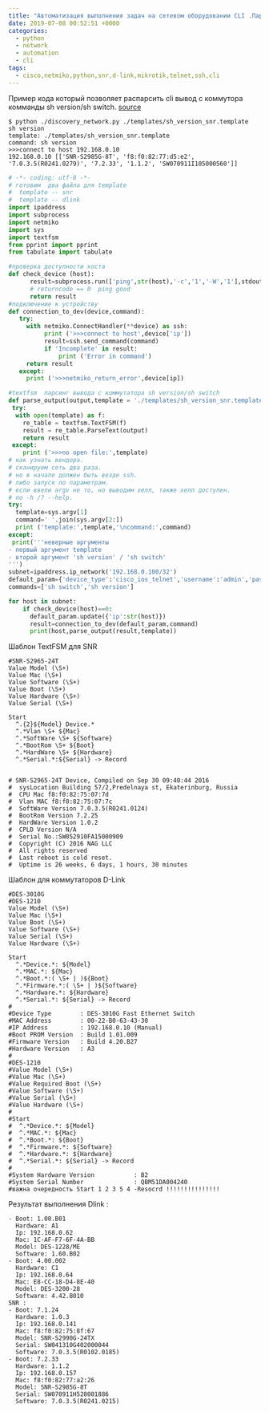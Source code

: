 ```yaml
---
title: "Автоматизация выполнения задач на сетевом оборудовании CLI .Парсим вывод информации о свитче."
date: 2019-07-08 00:52:51 +0000
categories:
  - python
  - network
  - automation
  - cli
tags:
  - cisco,netmiko,python,snr,d-link,mikrotik,telnet,ssh,cli
---
```


Пример кода который позволяет распарсить cli вывод   с коммутора комманды sh version/sh switch.
[source](https://github.com/ya-zero/ya-zero.github.io/tree/master/uploads/parse_sh_version)


```console
$ python ./discovery_network.py ./templates/sh_version_snr.template  sh version
template: ./templates/sh_version_snr.template 
command: sh version
>>>connect to host 192.168.0.10
192.168.0.10 [['SNR-S2985G-8T', 'f8:f0:82:77:d5:e2', '7.0.3.5(R0241.0279)', '7.2.33', '1.1.2', 'SW070911I105000560']]
```


```python
# -*- coding: utf-8 -*-
# готовим  два файла для template
#  template -- snr
#  template -- dlink
import ipaddress
import subprocess
import netmiko
import sys
import textfsm
from pprint import pprint
from tabulate import tabulate

#проверка доступности хоста
def check_device (host):
      result=subprocess.run(['ping',str(host),'-c','1','-W','1'],stdout=subprocess.DEVNULL).returncode
      # returncode == 0  ping good
      return result
#подключение к устройству
def connection_to_dev(device,command):
   try:
     with netmiko.ConnectHandler(**device) as ssh:
          print ('>>>connect to host',device['ip'])
          result=ssh.send_command(command)
          if 'Incomplete' in result:
              print ('Error in command')
     return result
   except:
     print ('>>>netmiko_return_error',device[ip])

#textfsm  парсинг вывода с коммутатора sh version/sh switch
def parse_output(output,template = './templates/sh_version_snr.template'):
 try:
  with open(template) as f:
    re_table = textfsm.TextFSM(f)
    result = re_table.ParseText(output)
    return result
 except:
    print ('>>>no open file:',template)
# как узнать вендора.
# сканируем сеть два раза.
# но в начале должен быть везде ssh.
# либо запуск по параметрам.
# если ввели argv не то, но выводим хелп, также хелп доступен.
# по -h /? --help.
try:
  template=sys.argv[1]
  command=' '.join(sys.argv[2:])
  print ('template:',template,'\ncommand:',command)
except:
 print('''неверные аргументы
- первый аргумент template
- второй аргумент 'sh version' / 'sh switch'
''')
subnet=ipaddress.ip_network('192.168.0.100/32')
default_param={'device_type':'cisco_ios_telnet','username':'admin','password':'rfm','verbose':True}
commands=['sh switch','sh version']

for host in subnet:
    if check_device(host)==0:
      default_param.update({'ip':str(host)})
      result=connection_to_dev(default_param,command)
      print(host,parse_output(result,template))
```


Шаблон TextFSM для SNR
```
#SNR-S2965-24T
Value Model (\S+)
Value Mac (\S+)
Value Software (\S+)
Value Boot (\S+)
Value Hardware (\S+)
Value Serial (\S+)

Start
  ^.{2}${Model} Device.*
  ^.*Vlan \S+ ${Mac}
  ^.*SoftWare \S+ ${Software}
  ^.*BootRom \S+ ${Boot}
  ^.*HardWare \S+ ${Hardware}
  ^.*Serial.*:${Serial} -> Record


# SNR-S2965-24T Device, Compiled on Sep 30 09:40:44 2016
#  sysLocation Building 57/2,Predelnaya st, Ekaterinburg, Russia
#  CPU Mac f8:f0:82:75:07:7d
#  Vlan MAC f8:f0:82:75:07:7c
#  SoftWare Version 7.0.3.5(R0241.0124)
#  BootRom Version 7.2.25
#  HardWare Version 1.0.2
#  CPLD Version N/A
#  Serial No.:SW052910FA15000909
#  Copyright (C) 2016 NAG LLC
#  All rights reserved
#  Last reboot is cold reset.
#  Uptime is 26 weeks, 6 days, 1 hours, 30 minutes
```

Шаблон для коммутаторов D-Link
```
#DES-3010G
#DES-1210
Value Model (\S+)
Value Mac (\S+)
Value Boot (\S+)
Value Software (\S+)
Value Serial (\S+)
Value Hardware (\S+)

Start
  ^.*Device.*: ${Model}
  ^.*MAC.*: ${Mac}
  ^.*Boot.*:( \S+ | )${Boot}
  ^.*Firmware.*:( \S+ | )${Software}
  ^.*Hardware.*: ${Hardware}
  ^.*Serial.*: ${Serial} -> Record
#
#Device Type        : DES-3010G Fast Ethernet Switch
#MAC Address        : 00-22-B0-63-43-30
#IP Address         : 192.168.0.10 (Manual)
#Boot PROM Version  : Build 1.01.009
#Firmware Version   : Build 4.20.B27
#Hardware Version   : A3
#
#DES-1210
#Value Model (\S+)
#Value Mac (\S+)
#Value Required Boot (\S+)
#Value Software (\S+)
#Value Serial (\S+)
#Value Hardware (\S+)
#
#Start
#  ^.*Device.*: ${Model}
#  ^.*MAC.*: ${Mac}
#  ^.*Boot.*: ${Boot}
#  ^.*Firmware.*: ${Software}
#  ^.*Hardware.*: ${Hardware}
#  ^.*Serial.*: ${Serial} -> Record
#
#System Hardware Version           : B2
#System Serial Number              : QBM51DA004240
#важна очередность Start 1 2 3 5 4 -Resocrd !!!!!!!!!!!!!!!
```


Результат выполнения
Dlink :
```console
- Boot: 1.00.B01
  Hardware: A1
  Ip: 192.168.0.62
  Mac: 1C-AF-F7-6F-4A-BB
  Model: DES-1228/ME
  Software: 1.60.B02
- Boot: 4.00.002
  Hardware: C1
  Ip: 192.168.0.64
  Mac: E8-CC-18-D4-8E-40
  Model: DES-3200-28
  Software: 4.42.B010
SNR :
- Boot: 7.1.24
  Hardware: 1.0.3
  Ip: 192.168.0.141
  Mac: f8:f0:82:75:8f:67
  Model: SNR-S2990G-24TX
  Serial: SW041310G402000044
  Software: 7.0.3.5(R0102.0185)
- Boot: 7.2.33
  Hardware: 1.1.2
  Ip: 192.168.0.157
  Mac: f8:f0:82:77:a2:26
  Model: SNR-S2985G-8T
  Serial: SW070911H528001886
  Software: 7.0.3.5(R0241.0215)
```
<!-- Yandex.Metrika counter --> <script type="text/javascript" > (function(m,e,t,r,i,k,a){m[i]=m[i]||function(){(m[i].a=m[i].a||[]).push(arguments)}; m[i].l=1*new Date();k=e.createElement(t),a=e.getElementsByTagName(t)[0],k.async=1,k.src=r,a.parentNode.insertBefore(k,a)}) (window, document, "script", "https://mc.yandex.ru/metrika/tag.js", "ym"); ym(53515717, "init", { clickmap:true, trackLinks:true, accurateTrackBounce:true, webvisor:true }); </script> <noscript><div><img src="https://mc.yandex.ru/watch/53515717" style="position:absolute; left:-9999px;" alt="" /></div></noscript> <!-- /Yandex.Metrika counter -->
